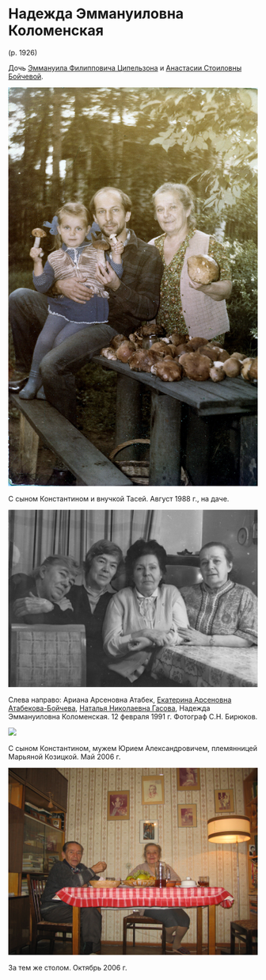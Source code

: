 # Надежда Эммануиловна Коломенская
(р. 1926)

Дочь [Эммануила Филипповича Ципельзона](EFC.md) и [Анастасии Стоиловны Бойчевой](ASB.md).

![](img/T-KJuK-NEK-1988.jpg)

С сыном Константином и внучкой Тасей. Август 1988 г., на даче.

![](img/AENN-1991-02-12.jpg)

Слева направо: Ариана Арсеновна Атабек, [Екатерина Арсеновна Атабекова-Бойчева](EAAB.md), 
  [Наталья Николаевна Гасова](NNG.md), Надежда Эммануиловна Коломенская. 
12 февраля 1991 г. Фотограф С.Н. Бирюков.

![](img/Group-2006.jpg)

С сыном Константином, мужем Юрием Александровичем, 
племянницей Марьяной Козицкой. Май 2006 г.

![](img/JuAK-NEK-2006.jpg)

За тем же столом. Октябрь 2006 г.